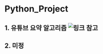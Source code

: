 # Python_Project
 ## 1. 유튜브 요약 알고리즘 ![링크 참고](https://teddylee777.github.io/langchain/langchain-tutorial-07/)

 ## 2. 미정
